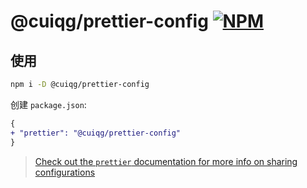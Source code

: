 # @cuiqg/prettier-config [![NPM](https://img.shields.io/npm/v/%40cuiqg%2Fprettier-config?registry_uri=https%3A%2F%2Fregistry.npmmirror.com&style=social&logo=npm&logoColor=%23CB3837)](https://npmmirror.com/package/@cuiqg/prettier-config)

## 使用

```sh
npm i -D @cuiqg/prettier-config
```

创建 `package.json`:

```diff json
{
+ "prettier": "@cuiqg/prettier-config"
}
```

> [Check out the `prettier` documentation for more info on sharing configurations](https://prettier.io/docs/en/configuration.html#sharing-configurations)
